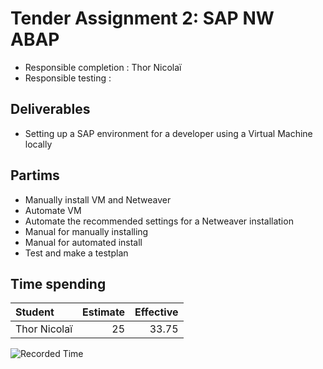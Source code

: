 # Tender Assignment 2: SAP NW ABAP

* Responsible completion : Thor Nicolaï
* Responsible testing    :

## Deliverables

*  Setting up a SAP environment for a developer using a Virtual Machine locally


## Partims


* Manually install VM and Netweaver
* Automate VM 
* Automate the recommended settings for a Netweaver installation
* Manual for manually installing
* Manual for automated install
* Test and make a testplan


## Time spending

| Student  | Estimate | Effective |
| :---     |    ---:  |      ---: |
| Thor Nicolaï |      25    |      33.75     |


![Recorded Time](https://i.imgur.com/iORUCDX.png)
